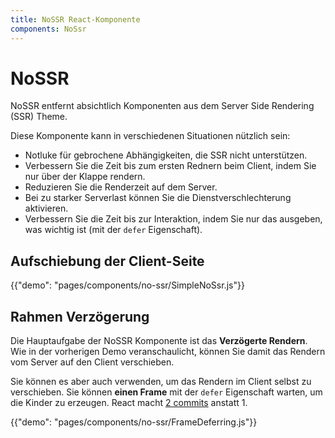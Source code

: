 ```yaml
---
title: NoSSR React-Komponente
components: NoSsr
---
```


# NoSSR

<p class="description">NoSSR entfernt absichtlich Komponenten aus dem Server Side Rendering (SSR) Theme.</p>

Diese Komponente kann in verschiedenen Situationen nützlich sein:

- Notluke für gebrochene Abhängigkeiten, die SSR nicht unterstützen.
- Verbessern Sie die Zeit bis zum ersten Rednern beim Client, indem Sie nur über der Klappe rendern.
- Reduzieren Sie die Renderzeit auf dem Server.
- Bei zu starker Serverlast können Sie die Dienstverschlechterung aktivieren.
- Verbessern Sie die Zeit bis zur Interaktion, indem Sie nur das ausgeben, was wichtig ist (mit der `defer` Eigenschaft).

## Aufschiebung der Client-Seite

{{"demo": "pages/components/no-ssr/SimpleNoSsr.js"}}

## Rahmen Verzögerung

Die Hauptaufgabe der NoSSR Komponente ist das **Verzögerte Rendern**. Wie in der vorherigen Demo veranschaulicht, können Sie damit das Rendern vom Server auf den Client verschieben.

Sie können es aber auch verwenden, um das Rendern im Client selbst zu verschieben. Sie können **einen Frame** mit der `defer` Eigenschaft warten, um die Kinder zu erzeugen. React macht [2 commits](https://reactjs.org/docs/strict-mode.html#detecting-unexpected-side-effects) anstatt 1.

{{"demo": "pages/components/no-ssr/FrameDeferring.js"}}
